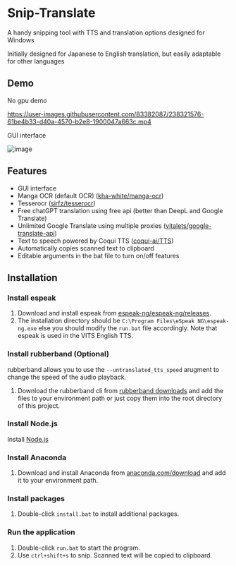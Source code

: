 # Snip-Translate
A handy snipping tool with TTS and translation options designed for Windows

Initially designed for Japanese to English translation, but easily adaptable for other languages

## Demo
No gpu demo

https://user-images.githubusercontent.com/83382087/238321576-61be4b33-d40a-4570-b2e8-1900047a663c.mp4

GUI interface

![image](https://user-images.githubusercontent.com/83382087/238545251-48b1f7e2-dc34-4dc6-b4ff-e969bd3f9ba3.png)

## Features

- GUI interface
- Manga OCR (default OCR) ([kha-white/manga-ocr](https://github.com/kha-white/manga-ocr))
- Tesserocr ([sirfz/tesserocr](https://github.com/sirfz/tesserocr))
- Free chatGPT translation using free api (better than DeepL and Google Translate)
- Unlimited Google Translate using multiple proxies ([vitalets/google-translate-api](https://github.com/vitalets/google-translate-api))
- Text to speech powered by Coqui TTS ([coqui-ai/TTS](https://github.com/coqui-ai/TTS))
- Automatically copies scanned text to clipboard
- Editable arguments in the bat file to turn on/off features

## Installation

### Install espeak

1. Download and install espeak from [espeak-ng/espeak-ng/releases](https://github.com/espeak-ng/espeak-ng/releases/).
2. The installation directory should be `C:\Program Files\eSpeak NG\espeak-ng.exe` else you should modify the `run.bat` file accordingly.
Note that espeak is used in the VITS English TTS.

### Install rubberband (Optional)

rubberband allows you to use the `--untranslated_tts_speed` arugment to change the speed of the audio playback.

1. Download the rubberband cli from [rubberband downloads](https://breakfastquay.com/rubberband/index.html) and add the files to your environment path or just copy them into the root directory of this project.

### Install Node.js

Install [Node.js](https://nodejs.org/en)

### Install Anaconda

1. Download and install Anaconda from [anaconda.com/download](https://www.anaconda.com/download/) and add it to your environment path.

### Install packages

1. Double-click `install.bat` to install additional packages.

### Run the application

1. Double-click `run.bat` to start the program.
2. Use `ctrl+shift+s` to snip. Scanned text will be copied to clipboard.
